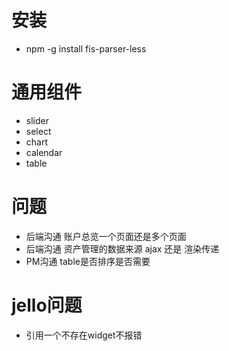 
# 安装

* npm -g install fis-parser-less


# 通用组件

* slider
* select
* chart
* calendar
* table 


# 问题

* 后端沟通 账户总览一个页面还是多个页面
* 后端沟通 资产管理的数据来源   ajax  还是 渲染传递
* PM沟通 table是否排序是否需要

# jello问题

* 引用一个不存在widget不报错
